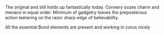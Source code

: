 The original and still holds up fantastically today. Connery oozes charm and menace in equal order. Minimum of gadgetry leaves the preposterous action teetering on the razor sharp edge of believability.

All the essential Bond elements are present and working in corus nicely
